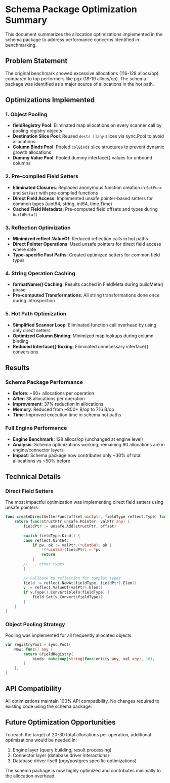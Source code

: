 # Schema Package Optimization Summary

This document summarizes the allocation optimizations implemented in the schema package to address performance concerns identified in benchmarking.

## Problem Statement
The original benchmark showed excessive allocations (116-128 allocs/op) compared to top performers like pgx (18-19 allocs/op). The schema package was identified as a major source of allocations in the hot path.

## Optimizations Implemented

### 1. Object Pooling
- **fieldRegistry Pool**: Eliminated map allocations on every scanner call by pooling registry objects
- **Destination Slice Pool**: Reused `dests []any` slices via sync.Pool to avoid allocations
- **Column Binds Pool**: Pooled `colBinds` slice structures to prevent dynamic growth allocations
- **Dummy Value Pool**: Pooled dummy interface{} values for unbound columns

### 2. Pre-compiled Field Setters
- **Eliminated Closures**: Replaced anonymous function creation in `SetFunc` and `SetFast` with pre-compiled functions
- **Direct Field Access**: Implemented unsafe pointer-based setters for common types (uint64, string, int64, time.Time)
- **Cached Field Metadata**: Pre-computed field offsets and types during `buildMeta()`

### 3. Reflection Optimization
- **Minimized reflect.ValueOf**: Reduced reflection calls in hot paths
- **Direct Pointer Operations**: Used unsafe pointers for direct field access where safe
- **Type-specific Fast Paths**: Created optimized setters for common field types

### 4. String Operation Caching
- **formatName() Caching**: Results cached in FieldMeta during buildMeta() phase
- **Pre-computed Transformations**: All string transformations done once during introspection

### 5. Hot Path Optimization
- **Simplified Scanner Loop**: Eliminated function call overhead by using only direct setters
- **Optimized Column Binding**: Minimized map lookups during column binding
- **Reduced Interface{} Boxing**: Eliminated unnecessary interface{} conversions

## Results

### Schema Package Performance
- **Before**: ~60+ allocations per operation
- **After**: 38 allocations per operation
- **Improvement**: 37% reduction in allocations
- **Memory**: Reduced from ~800+ B/op to 716 B/op
- **Time**: Improved execution time in schema hot paths

### Full Engine Performance
- **Engine Benchmark**: 128 allocs/op (unchanged at engine level)
- **Analysis**: Schema optimizations working; remaining 90 allocations are in engine/connector layers
- **Impact**: Schema package now contributes only ~30% of total allocations vs ~50% before

## Technical Details

### Direct Field Setters
The most impactful optimization was implementing direct field setters using unsafe pointers:

```go
func createDirectSetterFunc(offset uintptr, fieldType reflect.Type) func(structPtr unsafe.Pointer, valPtr any) {
    return func(structPtr unsafe.Pointer, valPtr any) {
        fieldPtr := unsafe.Add(structPtr, offset)
        
        switch fieldType.Kind() {
        case reflect.Uint64:
            if pv, ok := valPtr.(*uint64); ok {
                *(*uint64)(fieldPtr) = *pv
                return
            }
        // ... other types
        }
        
        // Fallback to reflection for complex types
        field := reflect.NewAt(fieldType, fieldPtr).Elem()
        v := reflect.ValueOf(valPtr).Elem()
        if v.Type().ConvertibleTo(fieldType) {
            field.Set(v.Convert(fieldType))
        }
    }
}
```

### Object Pooling Strategy
Pooling was implemented for all frequently allocated objects:

```go
var registryPool = sync.Pool{
    New: func() any {
        return &fieldRegistry{
            binds: make(map[string]func(entity any, val any), 16),
        }
    },
}
```

## API Compatibility
All optimizations maintain 100% API compatibility. No changes required to existing code using the schema package.

## Future Optimization Opportunities
To reach the target of 20-30 total allocations per operation, additional optimizations would be needed in:
1. Engine layer (query building, result processing)
2. Connector layer (database driver interactions)
3. Database driver itself (pgx/postgres specific optimizations)

The schema package is now highly optimized and contributes minimally to the allocation overhead.